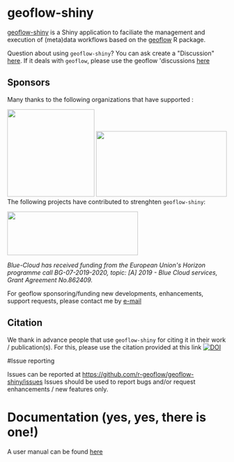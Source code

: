# geoflow-shiny

[geoflow-shiny](https://github.com/r-geoflow/geoflow-shiny) is a Shiny application to faciliate the management and execution of (meta)data workflows based on the [geoflow](https://github.com/r-geoflow/geoflow) R package.

Question about using `geoflow-shiny`? You can ask create a "Discussion" [here](https://github.com/r-geoflow/geoflow-shiny/discussions). If it deals with `geoflow`, please use the geoflow 'discussions [here](https://github.com/r-geoflow/geoflow/discussions)

## Sponsors

Many thanks to the following organizations that have supported :

<div style="float:left;">
  <a href="http://www.cnrs.fr"><img src="http://www.cnrs.fr/themes/custom/cnrs/logo.svg" height=200 width=200/></a>
  <a href="https://inee.cnrs.fr/fr/zones-ateliers"><img src="https://inee.cnrs.fr/sites/institut_inee/files/inline-images/logo-za_0_0.jpg" height=150 width=300/></a>
</div>

The following projects have contributed to strenghten ``geoflow-shiny``:

<a href="https://www.blue-cloud.org"><img height=100 width=300 src="https://www.trust-itservices.com/sites/default/files/styles/portfolio-thumbnail/public/portfolio/logo.png?itok=dinMLJCY"/></a>

_Blue-Cloud has received funding from the European Union's Horizon programme call BG-07-2019-2020, topic: [A] 2019 - Blue Cloud services, Grant Agreement No.862409._

For geoflow sponsoring/funding new developments, enhancements, support requests, please contact me by [e-mail](mailto:eblondel.pro@gmail.com)

## Citation

We thank in advance people that use ``geoflow-shiny`` for citing it in their work / publication(s). For this, please use the citation provided at this link [![DOI](https://zenodo.org/badge/DOI//10.5281/zenodo.4704563.svg)](https://doi.org//10.5281/zenodo.4704563)

#Issue reporting

Issues can be reported at https://github.com/r-geoflow/geoflow-shiny/issues Issues should be used to report bugs and/or request enhancements / new features only.

# Documentation (yes, yes, there is one!)

A user manual can be found [here](https://github.com/r-geoflow/geoflow-shiny/tree/main/doc/user_manual.md)
